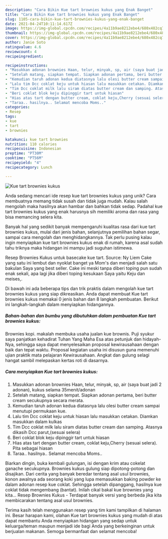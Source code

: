 ```yaml
---
description: "Cara Bikin Kue tart brownies kukus yang Enak Banget"
title: "Cara Bikin Kue tart brownies kukus yang Enak Banget"
slug: 1105-cara-bikin-kue-tart-brownies-kukus-yang-enak-banget
date: 2021-04-24T10:11:14.617Z
image: https://img-global.cpcdn.com/recipes/4a11b9ae8212ebe4/680x482cq70/kue-tart-brownies-kukus-foto-resep-utama.jpg
thumbnail: https://img-global.cpcdn.com/recipes/4a11b9ae8212ebe4/680x482cq70/kue-tart-brownies-kukus-foto-resep-utama.jpg
cover: https://img-global.cpcdn.com/recipes/4a11b9ae8212ebe4/680x482cq70/kue-tart-brownies-kukus-foto-resep-utama.jpg
author: Janie Soto
ratingvalue: 4.6
reviewcount: 4
recipeingredient:

recipeinstructions:
- "Masukkan adonan brownies Haan, telur, minyak, sp, air (saya buat jadi 2 adonan), kukus selama 35menit/adonan"
- "Setelah matang, siapkan tempat. Siapkan adonan pertama, beri butter cream secukupnya secara merata."
- "Kemudian taruh adonan kedua diatasnya lalu olesi butter cream sampai menutupi permukaan kue."
- "Lalu tim Dcc coklat keju untuk hiasan lalu masukkan cetakan. Diamkan masukkan dalam kulkas"
- "Tim Dcc coklat milk lalu siram diatas butter cream dan samping. Atasnya dikasih Dcc parut,(sesuai selera)"
- "Beri coklat blok keju dipinggir tart untuk hiasan"
- "Hias atas tart dengan butter cream, coklat keju,Cherry (sesuai selera). Pita sebagai hiasan"
- "Taraa.. hasilnya.. Selamat mencoba Moms.."
categories:
- Resep
tags:
- kue
- tart
- brownies

katakunci: kue tart brownies 
nutrition: 110 calories
recipecuisine: Indonesian
preptime: "PT30M"
cooktime: "PT56M"
recipeyield: "4"
recipecategory: Lunch

---
```



![Kue tart brownies kukus](https://img-global.cpcdn.com/recipes/4a11b9ae8212ebe4/680x482cq70/kue-tart-brownies-kukus-foto-resep-utama.jpg)

Anda sedang mencari ide resep kue tart brownies kukus yang unik? Cara membuatnya memang tidak susah dan tidak juga mudah. Kalau salah mengolah maka hasilnya akan hambar dan bahkan tidak sedap. Padahal kue tart brownies kukus yang enak harusnya sih memiliki aroma dan rasa yang bisa memancing selera kita.

Banyak hal yang sedikit banyak mempengaruhi kualitas rasa dari kue tart brownies kukus, mulai dari jenis bahan, selanjutnya pemilihan bahan segar, sampai cara mengolah dan menghidangkannya. Tak perlu pusing kalau ingin menyiapkan kue tart brownies kukus enak di rumah, karena asal sudah tahu triknya maka hidangan ini mampu jadi suguhan istimewa.

Resep Brownies Kukus untuk basecake kue tart. Source: Ny Liem Cake yang satu ini lembut dan nyoklat banget ya Mom&#39;s dan menjadi salah satu bakulan Saya yang best seller. Cake ini meski tanpa diberi toping pun sudah enak sekali, apa lagi jika diberi toping kesukaan Saya yaitu Keju dan meises,.


Di bawah ini ada beberapa tips dan trik praktis dalam mengolah kue tart brownies kukus yang siap dikreasikan. Anda dapat membuat Kue tart brownies kukus memakai 0 jenis bahan dan 8 langkah pembuatan. Berikut ini langkah-langkah dalam menyiapkan hidangannya.

<!--inarticleads1-->

##### Bahan-bahan dan bumbu yang dibutuhkan dalam pembuatan Kue tart brownies kukus:



Brownies kopi. makalah membuka usaha jualan kue brownis. Puji syukur saya panjatkan kehadirat Tuhan Yang Maha Esa atas petunjuk dan hidayah-Nya, sehingga saya dapat menyelesaikan proposal kewirausahaan dengan baik dan tepat waktu. Proposal kegiatan usaha ini disusun guna memenuhi ujian praktik mata pelajaran Kewirausahaan. Angkat dan gulung selagi hangat sambil melepaskan kertas roti di dasarnya. 

<!--inarticleads2-->

##### Cara menyiapkan Kue tart brownies kukus:

1. Masukkan adonan brownies Haan, telur, minyak, sp, air (saya buat jadi 2 adonan), kukus selama 35menit/adonan
1. Setelah matang, siapkan tempat. Siapkan adonan pertama, beri butter cream secukupnya secara merata.
1. Kemudian taruh adonan kedua diatasnya lalu olesi butter cream sampai menutupi permukaan kue.
1. Lalu tim Dcc coklat keju untuk hiasan lalu masukkan cetakan. Diamkan masukkan dalam kulkas
1. Tim Dcc coklat milk lalu siram diatas butter cream dan samping. Atasnya dikasih Dcc parut,(sesuai selera)
1. Beri coklat blok keju dipinggir tart untuk hiasan
1. Hias atas tart dengan butter cream, coklat keju,Cherry (sesuai selera). Pita sebagai hiasan
1. Taraa.. hasilnya.. Selamat mencoba Moms..


Biarkan dingin, buka kembali gulungan, isi dengan krim atau cokelat ganache secukupnya. Brownies kukus gulung siap dipotong-potong dan disajikan. Dari cerita yang banyak beredar tentang asal usul brownies, konon awalnya ada seorang koki yang lupa memasukkan baking powder ke dalam adonan resep kue coklat. Sehingga setelah dipanggang, hasilnya kue coklat tidak mengembang (bantat). Inilah cikal bakal kue brownies yang kita… Resep Brownies Kukus - Terdapat banyak versi yang berbeda jika kita membicarakan tentang asal usul brownies. 

Terima kasih telah menggunakan resep yang tim kami tampilkan di halaman ini. Besar harapan kami, olahan Kue tart brownies kukus yang mudah di atas dapat membantu Anda menyiapkan hidangan yang sedap untuk keluarga/teman maupun menjadi ide bagi Anda yang berkeinginan untuk berjualan makanan. Semoga bermanfaat dan selamat mencoba!
